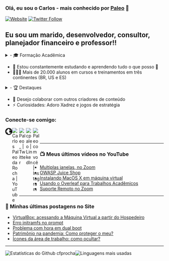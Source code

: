 ### Olá, eu sou o Carlos - mais conhecido por [Paleo][website] 👋

[![Website](https://img.shields.io/website?label=carlosfprocha.com.vc&style=for-the-badge&url=https%3A%2F%2Fcarlosfprocha.com.vc)](https://carlosfprocha.com.vc)
[![Twitter Follow](https://img.shields.io/twitter/follow/Paleo_?color=1DA1F2&logo=twitter&style=for-the-badge)](https://twitter.com/intent/follow?original_referer=https%3A%2F%2Fgithub.com%2FPaleo_&screen_name=Paleo_)

## Eu sou um marido, desenvolvedor, consultor, planejador financeiro e professor!!

<details>
  <summary>- 🎓 Formação Acadêmica</summary>

<!-- FORMACAO:START-->
- Contador
- Analista e Desenvolvedor de Sistemas
- Especialista em Ciências Contábeis
- Especialista em Finanças
- Especialista em Big Data Analytics
- Mestre em Finanças
<!-- FORMACAO:END -->

</details>

<!-- MISCELANEA1:START-->
- 🌱 Estou constantemente estudando e aprendendo tudo o que posso 🤣
- 👨🏻‍🏫 Mais de 20.000 alunos em cursos e treinamentos em três continentes (BR, US e ES)
<!-- MISCELANEA1:END-->

<details>
  <summary>- 🏆 Destaques</summary>

  <!--DESTAQUE:START-->
    - Eleito 3 vezes, umas das 150 pessoas mais influentes do mundo no segmento de tecnologia para pequenas e médias empresas (revista SMB PC Magazine / US)
    - Agraciado com o título de MVP (Profissional mais valioso) pela Microsoft, por 11 anos consecutivos
  <!--DESTAQUE:END-->

</details>

<!--MISCELANEA2:START-->
- 👯 Desejo colaborar com outros criadores de conteúdo
- ⚡ Curiosidades: Adoro Xadrez e jogos de estratégia
<!-- MISCELANEA2:END -->

### Conecte-se comigo:

[<img align="left" alt="carlosfprocha.com.vc" width="22px" src="https://raw.githubusercontent.com/iconic/open-iconic/master/svg/globe.svg" />][website]
[<img align="left" alt="Carlos Paleo da Rocha | YouTube" width="22px" src="https://cdn.jsdelivr.net/npm/simple-icons@v3/icons/youtube.svg" />][youtube]
[<img align="left" alt="Paleo_ | Twitter" width="22px" src="https://cdn.jsdelivr.net/npm/simple-icons@v3/icons/twitter.svg" />][twitter]
[<img align="left" alt="cpaleo | LinkedIn" width="22px" src="https://cdn.jsdelivr.net/npm/simple-icons@v3/icons/linkedin.svg" />][linkedin]
[<img align="left" alt="Paleo com você | Instagram" width="22px" src="https://cdn.jsdelivr.net/npm/simple-icons@v3/icons/instagram.svg" />][instagram]

<br />
<br />

---

### 📺 Meus últimos vídeos no YouTube
<!-- YOUTUBE:START -->
- [Multiplas janelas, no Zoom](https://www.youtube.com/watch?v=OljfT7eAgr0)
- [OWASP Juice Shop](https://www.youtube.com/watch?v=RHPIKMwQrzw)
- [Instalando MacOS X em máquina virtual](https://www.youtube.com/watch?v=UsPP4U2hko4)
- [Usando o Overleaf para Trabalhos Acadêmicos](https://www.youtube.com/watch?v=egd9I8npAmk)
- [Suporte Remoto no Zoom](https://www.youtube.com/watch?v=Cyzg9-a2Zh4)
<!-- YOUTUBE:END -->

---

### 📕 Minhas últimas postagens no Site
<!-- SITE:START -->
- [VirtualBox: acessando a Máquina Virtual a partir do Hospedeiro](https://www.carlosfprocha.com.vc/virtualbox-acessando-a-maquina-virtual-a-partir-do-hospedeiro/?utm_source=rss&utm_medium=rss&utm_campaign=virtualbox-acessando-a-maquina-virtual-a-partir-do-hospedeiro)
- [Erro initramfs no prompt](https://www.carlosfprocha.com.vc/erro-initramfs-no-prompt/?utm_source=rss&utm_medium=rss&utm_campaign=erro-initramfs-no-prompt)
- [Problema com hora em dual boot](https://www.carlosfprocha.com.vc/problema-com-hora-em-dual-boot/?utm_source=rss&utm_medium=rss&utm_campaign=problema-com-hora-em-dual-boot)
- [Patrimônio na pandemia: Como proteger o meu?](https://www.carlosfprocha.com.vc/patrimonio-na-pandemia-como-proteger-o-meu/?utm_source=rss&utm_medium=rss&utm_campaign=patrimonio-na-pandemia-como-proteger-o-meu)
- [Ícones da área de trabalho: como ocultar?](https://www.carlosfprocha.com.vc/icones-da-area-de-trabalho-como-ocultar/?utm_source=rss&utm_medium=rss&utm_campaign=icones-da-area-de-trabalho-como-ocultar)
<!-- SITE:END -->

---

<img align="left" alt="Estatísticas do Github cfprocha" src="https://github-readme-stats.vercel.app/api?username=cfprocha&show_icons=true&hide_border=true&hide=stars,prs,issues,contribs&count_private=true&theme=tokionight" />

![Linguagens mais usadas](https://github-readme-stats.vercel.app/api/top-langs/?username=cfprocha&theme=blue-green)

[website]: https://carlosfprocha.com.vc
[twitter]: https://twitter.com/Paleo_
[youtube]: https://www.youtube.com/c/CarlosPaleodaRocha
[instagram]: https://www.instagram.com/paleocomvc/
[linkedin]: https://br.linkedin.com/in/cpaleo